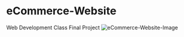 # eCommerce-Website
Web Development Class Final Project
![eCommerce-Website-Image](https://github.com/RBierman48/eCommerce-Website/assets/142561352/267d1319-c9ff-4d0e-ac79-9553550ecb9e)
